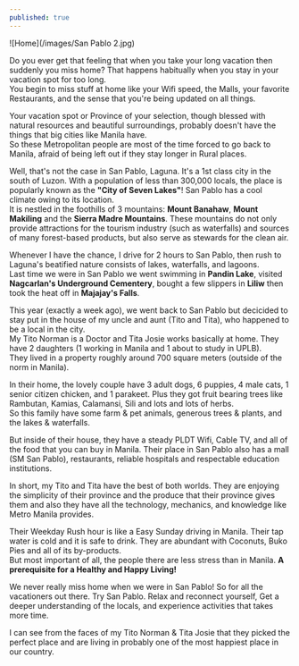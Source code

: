 ```yaml
---
published: true
---
```

![Home](/images/San Pablo 2.jpg)

Do you ever get that feeling that when you take your long vacation then suddenly you miss home? That happens habitually when you stay in your vacation spot for too long.   
You begin to miss stuff at home like your Wifi speed, the Malls, your favorite Restaurants, and the sense that you're being updated on all things.

Your vacation spot or Province of your selection, though blessed with natural resources and beautiful surroundings, probably doesn't have the things that big cities like Manila have.   
So these Metropolitan people are most of the time forced to go back to Manila, afraid of being left out if they stay longer in Rural places.

Well, that's not the case in San Pablo, Laguna. It's a 1st class city in the south of Luzon. With a population of less than 300,000 locals, the place is popularly known as the **"City of Seven Lakes"**! San Pablo has a cool climate owing to its location.   
It is nestled in the foothills of 3 mountains: **Mount Banahaw**, **Mount Makiling** and the **Sierra Madre Mountains**. These mountains do not only provide attractions for the tourism industry (such as waterfalls) and sources of many forest-based products, but also serve as stewards for the clean air.

Whenever I have the chance, I drive for 2 hours to San Pablo, then rush to Laguna's beatified nature consists of lakes, waterfalls, and lagoons.   
Last time we were in San Pablo we went swimming in **Pandin Lake**, visited **Nagcarlan's Underground Cementery**, bought a few slippers in **Liliw** then took the heat off in **Majajay's Falls**.  

This year (exactly a week ago), we went back to San Pablo but decicided to stay put in the house of my uncle and aunt (Tito and Tita), who happened to be a local in the city.   
My Tito Norman is a Doctor and Tita Josie works basically at home. They have 2 daughters (1 working in Manila and 1 about to study in UPLB).   
They lived in a property roughly around 700 square meters (outside of the norm in Manila). 

In their home, the lovely couple have 3 adult dogs, 6 puppies, 4 male cats, 1 senior citizen chicken, and 1 parakeet. Plus they got fruit bearing trees like Rambutan, Kamias, Calamansi, Sili and lots and lots of herbs.   
So this family have some farm & pet animals, generous trees & plants, and the lakes & waterfalls.

But inside of their house, they have a steady PLDT Wifi, Cable TV, and all of the food that you can buy in Manila. Their place in San Pablo also has a mall (SM San Pablo), restaurants, reliable hospitals and respectable education institutions.

In short, my Tito and Tita have the best of both worlds. They are enjoying the simplicity of their province and the produce that their province gives them and also they have all the technology, mechanics, and knowledge like Metro Manila provides.

Their Weekday Rush hour is like a Easy Sunday driving in Manila. Their tap water is cold and it is safe to drink. They are abundant with Coconuts, Buko Pies and all of its by-products.   
But most important of all, the people there are less stress than in Manila. **A prerequisite for a Healthy and Happy Living!**

We never really miss home when we were in San Pablo! So for all the vacationers out there. Try San Pablo. Relax and reconnect yourself, Get a deeper understanding of the locals, and experience activities that takes more time. 

I can see from the faces of my Tito Norman & Tita Josie that they picked the perfect place and are living in probably one of the most happiest place in our country.